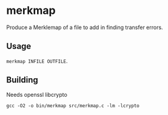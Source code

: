 # merkmap

Produce a Merklemap of a file to add in finding transfer errors.

## Usage

`merkmap INFILE OUTFILE`.

## Building

Needs openssl libcrypto

`gcc -O2 -o bin/merkmap src/merkmap.c -lm -lcrypto`
